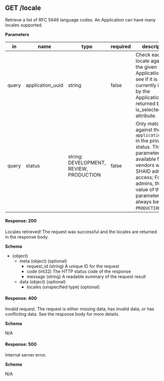 ## GET /locale

Retrieve a list of RFC 5646 language codes. An Application can have many locales supported.

**Parameters**

| in    | name             | type                                    | required | description                                                                                                                                                                                                            |
|-------|------------------|-----------------------------------------|----------|------------------------------------------------------------------------------------------------------------------------------------------------------------------------------------------------------------------------|
| query | application_uuid | string                                  | false    | Check each locale against the given Application to see if it is currently in use by the Application, returned by the is_selected attribute.                                                                            |
| query | status           | string: DEVELOPMENT, REVIEW, PRODUCTION | false    | Only match against the given `application_uuid` in the provided status. This parameter is only available for vendors with SHAID admin access; For non-admins, the value of this parameter will always be `PRODUCTION`. |

#### Response: 200

Locales retrieved! The request was successful and the locales are returned in the response body.

**Schema**

- (object)
  - meta (object) (optional)
    - request_id (string) A unique ID for the request
    - code (int32) The HTTP status code of the response
    - message (string) A readable summary of the request result
  - data (object) (optional)
    - locales (unspecified type) (optional)

#### Response: 400

Invalid request. The request is either missing data, has invalid data, or has conflicting data. See the response body for more details.

**Schema**

N/A

#### Response: 500

Internal server error.

**Schema**

N/A